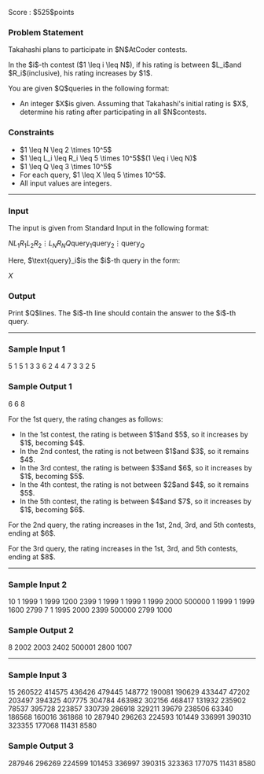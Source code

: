 
<div>

<span>

<span>

<p>
Score : $525$points
</p>

<div>

<section>

### **Problem Statement**

<p>
Takahashi plans to participate in $N$AtCoder contests.
</p>

<p>
In the $i$-th contest ($1 \leq i \leq N$), if his rating is between $L_i$and $R_i$(inclusive), his rating increases by $1$.
</p>

<p>
You are given $Q$queries in the following format:
</p>

<ul>

<li>
An integer $X$is given. Assuming that Takahashi's initial rating is $X$, determine his rating after participating in all $N$contests.
</li>

</ul>

</section>

</div>

<div>

<section>

### **Constraints**

<ul>

<li>
$1 \leq N \leq 2 \times 10^5$
</li>

<li>
$1 \leq L_i \leq R_i \leq 5 \times 10^5$$(1 \leq i \leq N)$
</li>

<li>
$1 \leq Q \leq 3 \times 10^5$
</li>

<li>
For each query, $1 \leq X \leq 5 \times 10^5$.
</li>

<li>
All input values are integers.
</li>

</ul>

</section>

</div>

---

<div>

<div>

<section>

### **Input**

<p>
The input is given from Standard Input in the following format:
</p>

<div>

$N$$L_1$$R_1$$L_2$$R_2$$\vdots$$L_N$$R_N$$Q$$\text{query}_1$$\text{query}_2$$\vdots$$\text{query}_Q$
</div>

<p>
Here, $\text{query}_i$is the $i$-th query in the form:
</p>

<div>

$X$
</div>

</section>

</div>

<div>

<section>

### **Output**

<p>
Print $Q$lines. The $i$-th line should contain the answer to the $i$-th query.
</p>

</section>

</div>

</div>

---

<div>

<section>

### **Sample Input 1**

<div>

5
1 5
1 3
3 6
2 4
4 7
3
3
2
5

</div>

</section>

</div>

<div>

<section>

### **Sample Output 1**

<div>

6
6
8

</div>

<p>
For the 1st query, the rating changes as follows:
</p>

<ul>

<li>
In the 1st contest, the rating is between $1$and $5$, so it increases by $1$, becoming $4$.  
</li>

<li>
In the 2nd contest, the rating is not between $1$and $3$, so it remains $4$.  
</li>

<li>
In the 3rd contest, the rating is between $3$and $6$, so it increases by $1$, becoming $5$.  
</li>

<li>
In the 4th contest, the rating is not between $2$and $4$, so it remains $5$.  
</li>

<li>
In the 5th contest, the rating is between $4$and $7$, so it increases by $1$, becoming $6$.
</li>

</ul>

<p>
For the 2nd query, the rating increases in the 1st, 2nd, 3rd, and 5th contests, ending at $6$.
</p>

<p>
For the 3rd query, the rating increases in the 1st, 3rd, and 5th contests, ending at $8$.
</p>

</section>

</div>

---

<div>

<section>

### **Sample Input 2**

<div>

10
1 1999
1 1999
1200 2399
1 1999
1 1999
1 1999
2000 500000
1 1999
1 1999
1600 2799
7
1
1995
2000
2399
500000
2799
1000

</div>

</section>

</div>

<div>

<section>

### **Sample Output 2**

<div>

8
2002
2003
2402
500001
2800
1007

</div>

</section>

</div>

---

<div>

<section>

### **Sample Input 3**

<div>

15
260522 414575
436426 479445
148772 190081
190629 433447
47202 203497
394325 407775
304784 463982
302156 468417
131932 235902
78537 395728
223857 330739
286918 329211
39679 238506
63340 186568
160016 361868
10
287940
296263
224593
101449
336991
390310
323355
177068
11431
8580

</div>

</section>

</div>

<div>

<section>

### **Sample Output 3**

<div>

287946
296269
224599
101453
336997
390315
323363
177075
11431
8580

</div>

</section>

</div>

</span>

</span>

</div>
